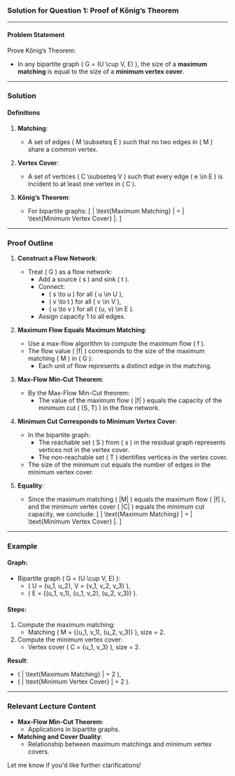 ### Solution for Question 1: Proof of Kőnig’s Theorem

---

#### **Problem Statement**
Prove Kőnig’s Theorem:
- In any bipartite graph \( G = (U \cup V, E) \), the size of a **maximum matching** is equal to the size of a **minimum vertex cover**.

---

### **Solution**

#### **Definitions**
1. **Matching**:
   - A set of edges \( M \subseteq E \) such that no two edges in \( M \) share a common vertex.

2. **Vertex Cover**:
   - A set of vertices \( C \subseteq V \) such that every edge \( e \in E \) is incident to at least one vertex in \( C \).

3. **Kőnig’s Theorem**:
   - For bipartite graphs:
     \[
     | \text{Maximum Matching} | = | \text{Minimum Vertex Cover} |.
     \]

---

### **Proof Outline**

1. **Construct a Flow Network**:
   - Treat \( G \) as a flow network:
     - Add a source \( s \) and sink \( t \).
     - Connect:
       - \( s \to u \) for all \( u \in U \),
       - \( v \to t \) for all \( v \in V \),
       - \( u \to v \) for all \( (u, v) \in E \).
     - Assign capacity 1 to all edges.

2. **Maximum Flow Equals Maximum Matching**:
   - Use a max-flow algorithm to compute the maximum flow \( f \).
   - The flow value \( |f| \) corresponds to the size of the maximum matching \( M \) in \( G \):
     - Each unit of flow represents a distinct edge in the matching.

3. **Max-Flow Min-Cut Theorem**:
   - By the Max-Flow Min-Cut theorem:
     - The value of the maximum flow \( |f| \) equals the capacity of the minimum cut \( (S, T) \) in the flow network.

4. **Minimum Cut Corresponds to Minimum Vertex Cover**:
   - In the bipartite graph:
     - The reachable set \( S \) from \( s \) in the residual graph represents vertices not in the vertex cover.
     - The non-reachable set \( T \) identifies vertices in the vertex cover.
   - The size of the minimum cut equals the number of edges in the minimum vertex cover.

5. **Equality**:
   - Since the maximum matching \( |M| \) equals the maximum flow \( |f| \), and the minimum vertex cover \( |C| \) equals the minimum cut capacity, we conclude:
     \[
     | \text{Maximum Matching} | = | \text{Minimum Vertex Cover} |.
     \]

---

### **Example**

#### **Graph**:
- Bipartite graph \( G = (U \cup V, E) \):
  - \( U = \{u_1, u_2\}, V = \{v_1, v_2, v_3\} \),
  - \( E = \{(u_1, v_1), (u_1, v_2), (u_2, v_3)\} \).

#### **Steps**:
1. Compute the maximum matching:
   - Matching \( M = \{(u_1, v_1), (u_2, v_3)\} \), size = 2.
2. Compute the minimum vertex cover:
   - Vertex cover \( C = \{u_1, v_3\} \), size = 2.

**Result**:
- \( | \text{Maximum Matching} | = 2 \),
- \( | \text{Minimum Vertex Cover} | = 2 \).

---

### **Relevant Lecture Content**
- **Max-Flow Min-Cut Theorem**:
  - Applications in bipartite graphs.
- **Matching and Cover Duality**:
  - Relationship between maximum matchings and minimum vertex covers.

Let me know if you'd like further clarifications!

